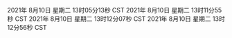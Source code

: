 2021年 8月10日 星期二 13时05分13秒 CST
2021年 8月10日 星期二 13时11分55秒 CST
2021年 8月10日 星期二 13时12分07秒 CST
2021年 8月10日 星期二 13时12分56秒 CST
